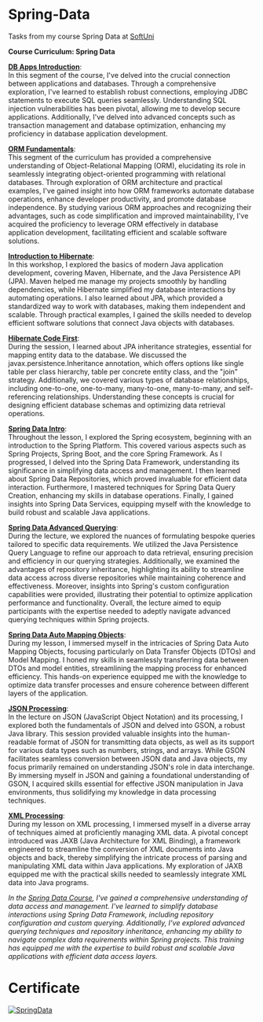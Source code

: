 # Spring-Data
Tasks from my course Spring Data at <a href="https://softuni.bg/">SoftUni</a> 

<b> Course Curriculum: Spring Data </b> 

**[DB Apps Introduction](https://github.com/trayanaboykova/Spring-Data/tree/main/Lesson01_DBAppsIntroduction)**: <br> 
In this segment of the course, I've delved into the crucial connection between applications and databases. Through a comprehensive exploration, I've learned to establish robust connections, employing JDBC statements to execute SQL queries seamlessly. Understanding SQL injection vulnerabilities has been pivotal, allowing me to develop secure applications. Additionally, I've delved into advanced concepts such as transaction management and database optimization, enhancing my proficiency in database application development.

**[ORM Fundamentals](https://github.com/trayanaboykova/Spring-Data/tree/main/Lesson02_ORM_Fundamentals/ORM_Fundamentals)**: <br>
This segment of the curriculum has provided a comprehensive understanding of Object-Relational Mapping (ORM), elucidating its role in seamlessly integrating object-oriented programming with relational databases. Through exploration of ORM architecture and practical examples, I've gained insight into how ORM frameworks automate database operations, enhance developer productivity, and promote database independence. By studying various ORM approaches and recognizing their advantages, such as code simplification and improved maintainability, I've acquired the proficiency to leverage ORM effectively in database application development, facilitating efficient and scalable software solutions.

**[Introduction to Hibernate](https://github.com/trayanaboykova/Spring-Data/tree/main/Lesson03_IntroductionToHibernate)**: <br>
In this workshop, I explored the basics of modern Java application development, covering Maven, Hibernate, and the Java Persistence API (JPA). Maven helped me manage my projects smoothly by handling dependencies, while Hibernate simplified my database interactions by automating operations. I also learned about JPA, which provided a standardized way to work with databases, making them independent and scalable. Through practical examples, I gained the skills needed to develop efficient software solutions that connect Java objects with databases.

**[Hibernate Code First](https://github.com/trayanaboykova/Spring-Data/tree/main/Lesson04_HibernateCodeFirst)**: <br>
During the session, I learned about JPA inheritance strategies, essential for mapping entity data to the database. We discussed the javax.persistence.Inheritance annotation, which offers options like single table per class hierarchy, table per concrete entity class, and the "join" strategy. Additionally, we covered various types of database relationships, including one-to-one, one-to-many, many-to-one, many-to-many, and self-referencing relationships. Understanding these concepts is crucial for designing efficient database schemas and optimizing data retrieval operations.

**[Spring Data Intro](https://github.com/trayanaboykova/Spring-Data/tree/main/Lesson05_SpringDataIntro)**: <br>
Throughout the lesson, I explored the Spring ecosystem, beginning with an introduction to the Spring Platform. This covered various aspects such as Spring Projects, Spring Boot, and the core Spring Framework. As I progressed, I delved into the Spring Data Framework, understanding its significance in simplifying data access and management. I then learned about Spring Data Repositories, which proved invaluable for efficient data interaction. Furthermore, I mastered techniques for Spring Data Query Creation, enhancing my skills in database operations. Finally, I gained insights into Spring Data Services, equipping myself with the knowledge to build robust and scalable Java applications.

**[Spring Data Advanced Querying](https://github.com/trayanaboykova/Spring-Data/tree/main/Lesson06_SpringDataAdvancedQuerying)**: <br>
During the lecture, we explored the nuances of formulating bespoke queries tailored to specific data requirements. We utilized the Java Persistence Query Language to refine our approach to data retrieval, ensuring precision and efficiency in our querying strategies. Additionally, we examined the advantages of repository inheritance, highlighting its ability to streamline data access across diverse repositories while maintaining coherence and effectiveness. Moreover, insights into Spring's custom configuration capabilities were provided, illustrating their potential to optimize application performance and functionality. Overall, the lecture aimed to equip participants with the expertise needed to adeptly navigate advanced querying techniques within Spring projects.

**[Spring Data Auto Mapping Objects](https://github.com/trayanaboykova/Spring-Data/tree/main/Lesson07_SpringDataAutoMappingObjects)**: <br>
During my lesson, I immersed myself in the intricacies of Spring Data Auto Mapping Objects, focusing particularly on Data Transfer Objects (DTOs) and Model Mapping. I honed my skills in seamlessly transferring data between DTOs and model entities, streamlining the mapping process for enhanced efficiency. This hands-on experience equipped me with the knowledge to optimize data transfer processes and ensure coherence between different layers of the application.

**[JSON Processing](https://github.com/trayanaboykova/Spring-Data/tree/main/Lesson08_JSONProcessing)**: <br>
In the lecture on JSON (JavaScript Object Notation) and its processing, I explored both the fundamentals of JSON and delved into GSON, a robust Java library. This session provided valuable insights into the human-readable format of JSON for transmitting data objects, as well as its support for various data types such as numbers, strings, and arrays. While GSON facilitates seamless conversion between JSON data and Java objects, my focus primarily remained on understanding JSON's role in data interchange. By immersing myself in JSON and gaining a foundational understanding of GSON, I acquired skills essential for effective JSON manipulation in Java environments, thus solidifying my knowledge in data processing techniques.

**[XML Processing](https://github.com/trayanaboykova/Spring-Data/tree/main/Lesson09_XMLProcessing)**: <br>
During my lesson on XML processing, I immersed myself in a diverse array of techniques aimed at proficiently managing XML data. A pivotal concept introduced was JAXB (Java Architecture for XML Binding), a framework engineered to streamline the conversion of XML documents into Java objects and back, thereby simplifying the intricate process of parsing and manipulating XML data within Java applications. My exploration of JAXB equipped me with the practical skills needed to seamlessly integrate XML data into Java programs.

*In the [Spring Data Course](https://softuni.bg/trainings/4366/spring-data-february-2024), I've gained a comprehensive understanding of data access and management. I've learned to simplify database interactions using Spring Data Framework, including repository configuration and custom querying. Additionally, I've explored advanced querying techniques and repository inheritance, enhancing my ability to navigate complex data requirements within Spring projects. This training has equipped me with the expertise to build robust and scalable Java applications with efficient data access layers.*

# Certificate
<a href="https://softuni.bg/certificates/details/209417/a2eb90d6" rel="nofollow"><img src="https://github.com/trayanaboykova/Spring-Data/assets/101351760/881e898d-96fd-4386-9db2-84a84e52f99b" alt="SpringData"></a>
